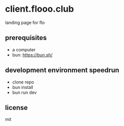 # client.flooo.club

landing page for flo

## prerequisites

- a computer
- bun: https://bun.sh/

## development environment speedrun

- clone repo
- bun install
- bun run dev

## license

mit
